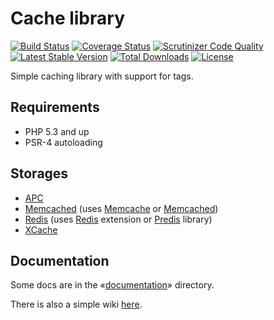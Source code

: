 Cache library
=============

[![Build Status](https://travis-ci.org/endeveit/cache.png?branch=master)](https://travis-ci.org/endeveit/cache) [![Coverage Status](https://img.shields.io/coveralls/endeveit/cache.svg)](https://coveralls.io/r/endeveit/cache?branch=master) [![Scrutinizer Code Quality](https://scrutinizer-ci.com/g/endeveit/cache/badges/quality-score.png?b=master)](https://scrutinizer-ci.com/g/endeveit/cache/?branch=master) [![Latest Stable Version](https://poser.pugx.org/endeveit/cache/v/stable.svg)](https://packagist.org/packages/endeveit/cache) [![Total Downloads](https://poser.pugx.org/endeveit/cache/downloads.svg)](https://packagist.org/packages/endeveit/cache) [![License](https://poser.pugx.org/endeveit/cache/license.svg)](https://packagist.org/packages/endeveit/cache)

Simple caching library with support for tags.

Requirements
------------

* PHP 5.3 and up
* PSR-4 autoloading

Storages
--------
* [APC](http://php.net/apc)
* [Memcached](http://memcached.org/) (uses [Memcache](http://php.net/manual/en/book.memcache.php) or [Memcached](http://php.net/manual/en/book.memcached.php))
* [Redis](http://redis.io) (uses [Redis](https://github.com/nicolasff/phpredis/) extension or [Predis](https://github.com/nrk/predis) library)
* [XCache](http://xcache.lighttpd.net/)

Documentation
-------------

Some docs are in the «[documentation](https://github.com/endeveit/cache/tree/master/documentation)» directory.

There is also a simple wiki [here](https://github.com/endeveit/cache/wiki).
